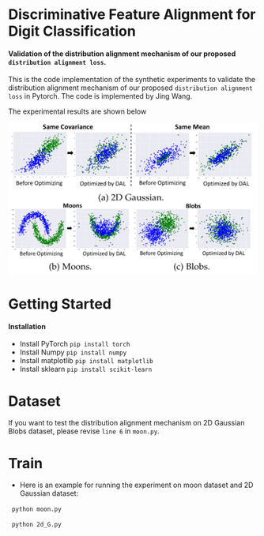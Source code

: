 # Discriminative Feature Alignment for Digit Classification
#### Validation of the distribution alignment mechanism of our proposed ```distribution alignment loss```.

This is the code implementation of the synthetic experiments to validate the distribution alignment mechanism of our proposed ```distribution alignment loss``` in Pytorch. The code is implemented by Jing Wang.

The experimental results are shown below

![align](experimentForAlignment.png)

# Getting Started

#### Installation

* Install PyTorch ```pip install torch```
* Install Numpy ``` pip install numpy ```
* Install matplotlib ``` pip install matplotlib ```
* Install sklearn ``` pip install scikit-learn ```

# Dataset

If you want to test the distribution alignment mechanism on 2D Gaussian Blobs dataset, please revise ```line 6``` in ```moon.py```.

# Train

* Here is an example for running the experiment on moon dataset and 2D Gaussian dataset:

``` python moon.py``` 

``` python 2d_G.py``` 
